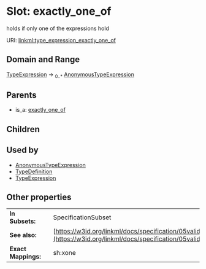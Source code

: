 
# Slot: exactly_one_of


holds if only one of the expressions hold

URI: [linkml:type_expression_exactly_one_of](https://w3id.org/linkml/type_expression_exactly_one_of)


## Domain and Range

[TypeExpression](TypeExpression.md) &#8594;  <sub>0..\*</sub> [AnonymousTypeExpression](AnonymousTypeExpression.md)

## Parents

 *  is_a: [exactly_one_of](exactly_one_of.md)

## Children


## Used by

 * [AnonymousTypeExpression](AnonymousTypeExpression.md)
 * [TypeDefinition](TypeDefinition.md)
 * [TypeExpression](TypeExpression.md)

## Other properties

|  |  |  |
| --- | --- | --- |
| **In Subsets:** | | SpecificationSubset |
| **See also:** | | [https://w3id.org/linkml/docs/specification/05validation/#rules](https://w3id.org/linkml/docs/specification/05validation/#rules) |
| **Exact Mappings:** | | sh:xone |

